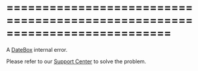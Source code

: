 <!--**
/*-------------------------------------------
    Auto-generated file. Do not modify.
-------------------------------------------

**-->
===========================================================================
===========================================================================

<!--shortDescription-->
A [DateBox](/Documentation/ApiReference/UI_Widgets/dxDateBox/) internal error.
<!--/shortDescription-->

<!--fullDescription-->
Please refer to our [Support Center](https://www.devexpress.com/Support/Center/) to solve the problem.
<!--/fullDescription-->